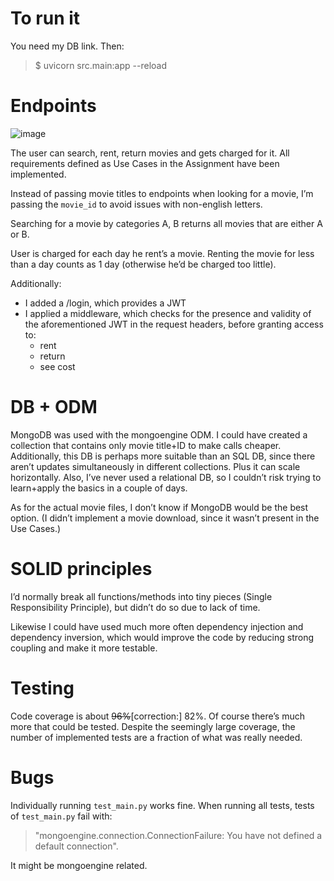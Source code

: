# To run it
You need my DB link. Then:

> $ uvicorn src.main:app --reload

# Endpoints 

![image](https://user-images.githubusercontent.com/10809024/173878887-0264c668-729e-4c0e-a53b-f5499a89820d.png)


The user can search, rent, return movies and gets charged for it.
All requirements defined as Use Cases in the Assignment have been implemented. 

Instead of passing movie titles to endpoints when looking for a movie, I’m passing the `movie_id` to avoid issues with non-english letters. 

Searching for a movie by categories A, B returns all movies that are either A or B. 

User is charged for each day he rent’s a movie. Renting the movie for less than a day counts as 1 day (otherwise he’d be charged too little).

Additionally:   
- I added a /login, which provides a JWT 
- I applied a middleware, which checks for the presence and validity of the aforementioned JWT in the request headers, before granting access to: 
  - rent 
  - return 
  - see cost

# DB + ODM

MongoDB was used with the mongoengine ODM. 
I could have created a collection that contains only movie title+ID to make calls cheaper. Additionally, this DB is perhaps more suitable than an SQL DB, since there aren’t updates simultaneously in different collections. Plus it can scale horizontally.
Also, I’ve never used a relational DB, so I couldn’t risk trying to learn+apply the basics in a couple of days. 

As for the actual movie files, I don’t know if MongoDB would be the best option. (I didn’t implement a movie download, since it wasn’t present in the Use Cases.)

# SOLID principles 
I’d normally break all functions/methods into tiny pieces (Single Responsibility Principle), but didn’t do so due to lack of time. 

Likewise I could have used much more often dependency injection and dependency inversion, which would improve the code by reducing strong coupling and make it more testable. 

# Testing
Code coverage is about <strike>96%</strike>[correction:] 82%. Of course there’s much more that could be tested. Despite the seemingly large coverage, the number of implemented tests are a fraction of what was really needed.

# Bugs
Individually running `test_main.py` works fine. When running all tests, tests of `test_main.py` fail with: 

> "mongoengine.connection.ConnectionFailure: You have not defined a default connection". 

It might be mongoengine related.
